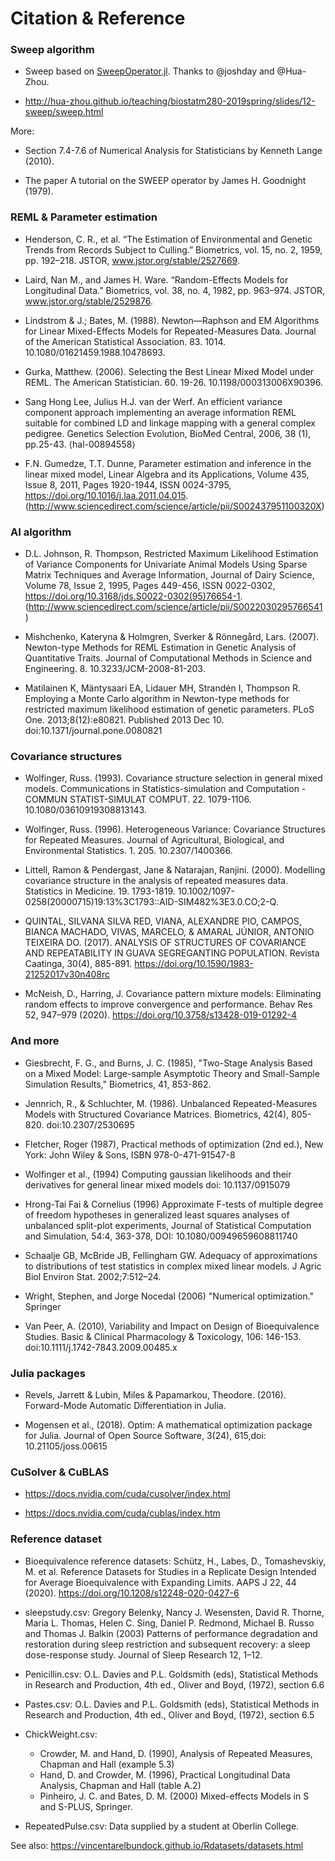 # Citation & Reference

### Sweep algorithm

* Sweep based on [SweepOperator.jl](https://github.com/joshday/SweepOperator.jl). Thanks to @joshday and @Hua-Zhou.

* http://hua-zhou.github.io/teaching/biostatm280-2019spring/slides/12-sweep/sweep.html

More:

* Section 7.4-7.6 of Numerical Analysis for Statisticians by Kenneth Lange (2010).

* The paper A tutorial on the SWEEP operator by James H. Goodnight (1979).


### REML & Parameter estimation

* Henderson, C. R., et al. “The Estimation of Environmental and Genetic Trends from Records Subject to Culling.” Biometrics, vol. 15, no. 2, 1959, pp. 192–218. JSTOR, www.jstor.org/stable/2527669.

* Laird, Nan M., and James H. Ware. “Random-Effects Models for Longitudinal Data.” Biometrics, vol. 38, no. 4, 1982, pp. 963–974. JSTOR, www.jstor.org/stable/2529876.

* Lindstrom & J.; Bates, M. (1988). Newton—Raphson and EM Algorithms for Linear Mixed-Effects Models for Repeated-Measures Data. Journal of the American Statistical Association. 83. 1014. 10.1080/01621459.1988.10478693.

* Gurka, Matthew. (2006). Selecting the Best Linear Mixed Model under REML. The American Statistician. 60. 19-26. 10.1198/000313006X90396.

* Sang Hong Lee, Julius H.J. van der Werf. An efficient variance component approach implementing an average information REML suitable for combined LD and linkage mapping with a general complex pedigree. Genetics Selection Evolution, BioMed Central, 2006, 38 (1), pp.25-43. ⟨hal-00894558⟩

* F.N. Gumedze, T.T. Dunne, Parameter estimation and inference in the linear mixed model, Linear Algebra and its Applications, Volume 435, Issue 8, 2011, Pages 1920-1944, ISSN 0024-3795, https://doi.org/10.1016/j.laa.2011.04.015. (http://www.sciencedirect.com/science/article/pii/S002437951100320X)

### AI algorithm

* D.L. Johnson, R. Thompson, Restricted Maximum Likelihood Estimation of Variance Components for Univariate Animal Models Using Sparse Matrix Techniques and Average Information, Journal of Dairy Science, Volume 78, Issue 2, 1995, Pages 449-456, ISSN 0022-0302, https://doi.org/10.3168/jds.S0022-0302(95)76654-1. (http://www.sciencedirect.com/science/article/pii/S0022030295766541)

* Mishchenko, Kateryna & Holmgren, Sverker & Rönnegård, Lars. (2007). Newton-type Methods for REML Estimation in Genetic Analysis of Quantitative Traits. Journal of Computational Methods in Science and Engineering. 8. 10.3233/JCM-2008-81-203.

* Matilainen K, Mäntysaari EA, Lidauer MH, Strandén I, Thompson R. Employing a Monte Carlo algorithm in Newton-type methods for restricted maximum likelihood estimation of genetic parameters. PLoS One. 2013;8(12):e80821. Published 2013 Dec 10. doi:10.1371/journal.pone.0080821

### Covariance structures

* Wolfinger, Russ. (1993). Covariance structure selection in general mixed models. Communications in Statistics-simulation and Computation - COMMUN STATIST-SIMULAT COMPUT. 22. 1079-1106. 10.1080/03610919308813143.

* Wolfinger, Russ. (1996). Heterogeneous Variance: Covariance Structures for Repeated Measures. Journal of Agricultural, Biological, and Environmental Statistics. 1. 205. 10.2307/1400366. 

* Littell, Ramon & Pendergast, Jane & Natarajan, Ranjini. (2000). Modelling covariance structure in the analysis of repeated measures data. Statistics in Medicine. 19. 1793-1819. 10.1002/1097-0258(20000715)19:13%3C1793::AID-SIM482%3E3.0.CO;2-Q.

* QUINTAL, SILVANA SILVA RED, VIANA, ALEXANDRE PIO, CAMPOS, BIANCA MACHADO, VIVAS, MARCELO, & AMARAL JÚNIOR, ANTONIO TEIXEIRA DO. (2017). ANALYSIS OF STRUCTURES OF COVARIANCE AND REPEATABILITY IN GUAVA SEGREGANTING POPULATION. Revista Caatinga, 30(4), 885-891. https://doi.org/10.1590/1983-21252017v30n408rc

* McNeish, D., Harring, J. Covariance pattern mixture models: Eliminating random effects to improve convergence and performance. Behav Res 52, 947–979 (2020). https://doi.org/10.3758/s13428-019-01292-4

### And more

* Giesbrecht, F. G., and Burns, J. C. (1985), "Two-Stage Analysis Based on a Mixed Model: Large-sample Asymptotic Theory and Small-Sample Simulation Results," Biometrics, 41, 853-862.

* Jennrich, R., & Schluchter, M. (1986). Unbalanced Repeated-Measures Models with Structured Covariance Matrices. Biometrics, 42(4), 805-820. doi:10.2307/2530695

* Fletcher, Roger (1987), Practical methods of optimization (2nd ed.), New York: John Wiley & Sons, ISBN 978-0-471-91547-8

* Wolfinger et al., (1994) Computing gaussian likelihoods and their derivatives for general linear mixed models doi: 10.1137/0915079

* Hrong-Tai Fai & Cornelius (1996) Approximate F-tests of multiple degree of freedom hypotheses in generalized least squares analyses of unbalanced split-plot experiments, Journal of Statistical Computation and Simulation, 54:4, 363-378, DOI: 10.1080/00949659608811740

* Schaalje GB, McBride JB, Fellingham GW. Adequacy of approximations to distributions of test statistics in complex mixed linear models. J Agric Biol Environ Stat. 2002;7:512–24.

* Wright, Stephen, and Jorge Nocedal (2006) "Numerical optimization." Springer

* Van Peer, A. (2010), Variability and Impact on Design of Bioequivalence Studies. Basic & Clinical Pharmacology & Toxicology, 106: 146-153. doi:10.1111/j.1742-7843.2009.00485.x

### Julia packages

* Revels, Jarrett & Lubin, Miles & Papamarkou, Theodore. (2016). Forward-Mode Automatic Differentiation in Julia.

* Mogensen et al., (2018). Optim: A mathematical optimization package for Julia. Journal of Open Source Software, 3(24), 615,doi: 10.21105/joss.00615

### CuSolver & CuBLAS

* https://docs.nvidia.com/cuda/cusolver/index.html

* https://docs.nvidia.com/cuda/cublas/index.htm

### Reference dataset

* Bioequivalence reference datasets: Schütz, H., Labes, D., Tomashevskiy, M. et al. Reference Datasets for Studies in a Replicate Design Intended for Average Bioequivalence with Expanding Limits. AAPS J 22, 44 (2020). https://doi.org/10.1208/s12248-020-0427-6

* sleepstudy.csv: Gregory Belenky, Nancy J. Wesensten, David R. Thorne, Maria L. Thomas, Helen C. Sing, Daniel P. Redmond, Michael B. Russo and Thomas J. Balkin (2003) Patterns of performance degradation and restoration during sleep restriction and subsequent recovery: a sleep dose-response study. Journal of Sleep Research 12, 1–12.

* Penicillin.csv: O.L. Davies and P.L. Goldsmith (eds), Statistical Methods in Research and Production, 4th ed., Oliver and Boyd, (1972), section 6.6

* Pastes.csv: O.L. Davies and P.L. Goldsmith (eds), Statistical Methods in Research and Production, 4th ed., Oliver and Boyd, (1972), section 6.5

* ChickWeight.csv:
    - Crowder, M. and Hand, D. (1990), Analysis of Repeated Measures, Chapman and Hall (example 5.3)
    - Hand, D. and Crowder, M. (1996), Practical Longitudinal Data Analysis, Chapman and Hall (table A.2)
    - Pinheiro, J. C. and Bates, D. M. (2000) Mixed-effects Models in S and S-PLUS, Springer.

* RepeatedPulse.csv: Data supplied by a student at Oberlin College.

See also: https://vincentarelbundock.github.io/Rdatasets/datasets.html
